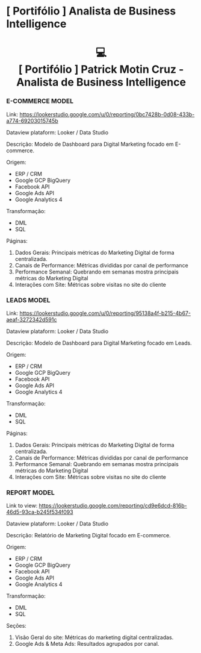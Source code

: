 # [ Portifólio ] Analista de Business Intelligence

<h1 align="center">
  💻<br>[ Portifólio ] Patrick Motin Cruz - Analista de Business Intelligence
</h1>

### E-COMMERCE MODEL ###
Link:
https://lookerstudio.google.com/u/0/reporting/0bc7428b-0d08-433b-a774-69203015745b

Dataview plataform: Looker / Data Studio

Descrição:
Modelo de Dashboard para Digital Marketing focado em E-commerce.

Origem:
- ERP / CRM
- Google GCP BigQuery
- Facebook API
- Google Ads API
- Google Analytics 4

Transformação: 
- DML
- SQL

Páginas:

1) Dados Gerais: Principais métricas do Marketing Digital de forma centralizada.
2) Canais de Performance: Métricas divididas por canal de performance
3) Performance Semanal: Quebrando em semanas mostra principais métricas do Marketing Digital
4) Interações com Site: Métricas sobre visitas no site do cliente


### LEADS MODEL ###
Link:
https://lookerstudio.google.com/u/0/reporting/95138a4f-b215-4b67-aeaf-3272342d591c

Dataview plataform: Looker / Data Studio

Descrição:
Modelo de Dashboard para Digital Marketing focado em Leads.

Origem:
- ERP / CRM
- Google GCP BigQuery
- Facebook API
- Google Ads API
- Google Analytics 4

Transformação: 
- DML
- SQL

Páginas:

1) Dados Gerais: Principais métricas do Marketing Digital de forma centralizada.
2) Canais de Performance: Métricas divididas por canal de performance
3) Performance Semanal: Quebrando em semanas mostra principais métricas do Marketing Digital
4) Interações com Site: Métricas sobre visitas no site do cliente

### REPORT MODEL ###
Link to view:
https://lookerstudio.google.com/reporting/cd9e6dcd-816b-46d5-93ca-b245f534f093

Dataview plataform: Looker / Data Studio

Descrição:
Relatório de Marketing Digital focado em E-commerce.

Origem:
- ERP / CRM
- Google GCP BigQuery
- Facebook API
- Google Ads API
- Google Analytics 4

Transformação: 
- DML
- SQL

Seções:

1) Visão Geral do site: Métricas do marketing digital centralizadas.
2) Google Ads & Meta Ads: Resultados agrupados por canal.
